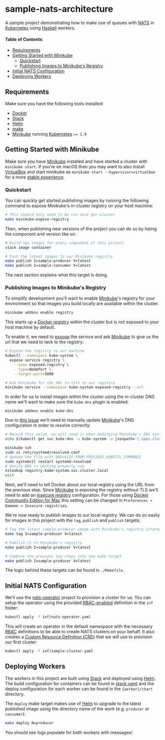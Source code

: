 # sample-nats-architecture

A sample project demonstrating how to make use of queues with [NATS]
in [Kubernetes] using [Haskell] workers.

#### Table of Contents

- [Requirements](#requirements)
- [Getting Started with Minikube](#getting-started-with-minikube)
    - [Quickstart](#quickstart)
    - [Publishing Images to Minikube's Registry](#publishing-images-to-minikubes-registry)
- [Initial NATS Configuration](#initial-nats-configuration)
- [Deploying Workers](#deploying-workers)

## Requirements

Make sure you have the following tools installed:

  - [Docker]
  - [Stack]
  - [Helm]
  - [make]
  - [Minikube] running [Kubernetes] `>= 1.9`

## Getting Started with Minikube

Make sure you have [Minikube] installed and have started a cluster with
`minikube start`. If you're on macOS then you may want to also install
[VirtualBox] and start minikube as `minikube start --hypervisor=virtualbox` for
a more [stable experience].

### Quickstart

You can quickly get started publishing images by running the following
command to expose Minikube's in-cluster registry on your host machine:

```bash
# This should only need to be run once per cluster
make minikube-expose-registry
```

Then, when publishing new versions of the project you can do so by listing
the component and version like so:

```bash
# Build new images for every component of this project
stack image container

# Push the latest images to our Minikube registry
make publish I=sample-producer V=latest
make publish I=sample-consumer V=latest
```

The next section explains what this target is doing.

### Publishing Images to Minikube's Registry

To simplify development you'll want to enable [Minikube]'s registry for
your environment so that images you build locally are available within the
cluster.

```bash
minikube addons enable registry
```

This starts up a [Docker registry] within the cluster but is not exposed to
your host machine by default.

To enable it, we need to [expose] the service and ask [Minikube] to give us the
url that we need to tack to the registry:

```bash
# Expose the registry to our machine
kubectl --namespace kube-system \
  expose service registry \
    --name exposed-registry \
    --type=NodePort \
    --target-port=5000
```

```bash
# Ask Minikube for the URL to talk to our registry
minikube service --namespace kube-system exposed-registry --url
```

In order for us to install images within the cluster using the in-cluster DNS
name we'll want to make sure the `kube-dns` plugin is enabled:

```
minikube addons enable kube-dns
```

Due to [this issue][dns-issue] we'll need to manually update [Minikube]'s
DNS configuration in order to resolve correctly:


```bash
# Record this value, we will need it when modifying Minikube's DNS config
echo $(kubectl get svc kube-dns -n kube-system -o jsonpath='{.spec.clusterIP}')
```

```bash
minikube ssh
sudo vi /etc/systemd/resolved.conf
# Update the file with DNS=${IP_FROM_PREVIOUS_KUBECTL_COMMAND}
sudo systemctl restart systemd-resolved
# Verify DNS is working properly now
nslookup registry.kube-system.svc.cluster.local
exit
```

Next, we'll need to tell Docker about our local registry using the URL
from the previous step. Since [Minikube] is exposing the registry without
TLS we'll need to add an [insecure registry] configuration. For those using
[Docker Community Edition for Mac][dForM] this setting can be changed in
`Preferences > Daemon > Insecure registries`.

We're now ready to publish images to our local registry. We can do so easily
for images in this project with the `tag`, `publish` and `publish` targets:

```bash
# Tag the latest sample-producer image with Minikube's registry information
make tag I=sample-producer V=latest

# Publish it to Minikube's registry
make publish I=sample-producer V=latest

# Combine the previous two steps into one make target
make publish I=sample-producer V=latest
```

The logic behind these targets can be found in `./Makefile`.

## Initial NATS Configuration

We'll use the [nats-operator] project to provision a cluster for us. You can
setup the operator using the provided [RBAC-enabled][rbac] definition in the
`inf` folder:

```bash
kubectl apply -f inf/nats-operator.yaml
```

This will create an operator in the default namespace with the necessary [RBAC]
definitions to be able to create NATS clusters on your behalf. It also creates
a [Custom Resource Definition (CRD)][crd] that we will use to provision our
first cluster:

```bash
kubectl apply -f inf/sample-cluster.yaml
```

## Deploying Workers

The workers in this project are built using [Stack] and deployed using [Helm].
The build configuration for containers can be found in [stack.yaml](./stack.yaml)
and the deploy configuration for each worker can be found in the
`{worker}/chart` directory.

The `deploy` make target makes use of [Helm] to upgrade to the latest published
image using the directory name of the work (e.g. `producer` or `consumer`):

```bash
make deploy N=producer
```

You should see logs populate for both workers with messages!

[Docker]: https://www.docker.com/community-edition
[Stack]: https://www.haskellstack.org/
[Helm]: https://helm.sh
[Minikube]: https://github.com/kubernetes/minikube
[Kubernetes]: https://kubernetes.io
[NATS]: https://nats.io/
[crd]: https://kubernetes.io/docs/concepts/extend-kubernetes/api-extension/custom-resources/
[rbac]: https://kubernetes.io/docs/reference/access-authn-authz/rbac/
[nats-operator]: https://github.com/nats-io/nats-operator
[VirtualBox]: https://www.virtualbox.org/wiki/Downloads
[stable experience]: https://blog.datasyndrome.com/docker-on-os-x-hyperkit-not-ready-21c3ca74562a
[make]: https://www.gnu.org/software/make/
[Haskell]: https://www.haskell.org/
[Docker registry]: https://hub.docker.com/_/registry/
[expose]: https://kubernetes.io/docs/tasks/access-application-cluster/service-access-application-cluster/
[insecure registry]: https://docs.docker.com/registry/insecure/
[dForM]: https://store.docker.com/editions/community/docker-ce-desktop-mac
[dns-issue]: https://github.com/kubernetes/minikube/issues/2162
